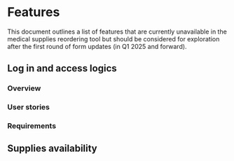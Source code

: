 # Features 
This document outlines a list of features that are currently unavailable in the medical supplies reordering tool but should be considered for exploration after the first round of form updates (in Q1 2025 and forward).

## Log in and access logics 
### Overview 
### User stories 
### Requirements

## Supplies availability 
